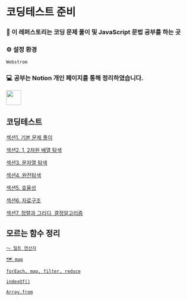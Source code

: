 # 코딩테스트 준비

### 📌 이 레퍼스토리는 코딩 문제 풀이 및 JavaScript 문법 공부를 하는 곳

### ⚙️ 설정 환경
`Webstrom`

### 💻 공부는 Notion 개인 페이지를 통해 정리하였습니다.
<a href="https://www.notion.so/moondongmin/520e0dccc8394c7bb6776825e181df2c">
<img src="https://img.shields.io/badge/Notion-black?style=flat&logo=Notion&logoColor=white"
height="40px"/></a>
<br>

## 코딩테스트
[섹션1. 기본 문제 풀이](https://www.notion.so/moondongmin/ddb2551aaffc4f848edf48a46194378c)

[섹션2. 1, 2차원 배열 탐색](https://www.notion.so/moondongmin/1-2-360f4d2cb96741478536f7e74d628259)

[섹션3. 문자열 탐색](https://www.notion.so/moondongmin/3-d8ab9a19df7d4523a5c2cbbe48479bc9)

[섹션4. 완전탐색](https://www.notion.so/moondongmin/520e0dccc8394c7bb6776825e181df2c)

[섹션5. 효율성](https://www.notion.so/moondongmin/5-db12375f1b874c90a36d1aca36cd4337)

[섹션6. 자료구조](https://www.notion.so/moondongmin/6-2f4c82b718b74b948d6969b3a0a9971a)

[섹션7. 정렬과 그리디, 결정알고리즘](https://www.notion.so/7-4172a8e17a5b4eefadb9330c7e8e7c11?pvs=4)

## 모르는 함수 정리

[`〜 틸트 연산자`](https://www.notion.so/5f4c17d770144d979f76e81541b6b63b?pvs=21)

[`🗺️ map`](https://www.notion.so/map-faf43cf000594dc48c86ff0b19b08682?pvs=21)

[`forEach, map, filter, reduce`](https://www.notion.so/moondongmin/forEach-map-filter-reduce-3480fb70790e4873a005eaeac0053a37)

[`indexOf()`](https://www.notion.so/moondongmin/indexOf-6a8e95ce30024c4ea8a28b39efff776c)

[`Array.from`](https://www.notion.so/moondongmin/Array-from-968c66e3a48d41cc8259cd7353907d1f)
